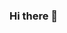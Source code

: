 ### Hi there 👋

<!--
**abhinav6859/abhinav6859** is a ✨ _special_ ✨ repository because its `README.md` (this file) appears on your GitHub profile.

Here are some ideas to get you started:

- 🔭 I’m currently working on ...
- 🌱 I’m currently learning ...
- 👯 I’m looking to collaborate on ...
- 🤔 I’m looking for help with ...
- 💬 Ask me about ...
- 📫 How to reach me: ...abhinavvats06665@gmail.com

- 😄 Pronouns: ...
- ⚡ Fun fact: ...
-->

